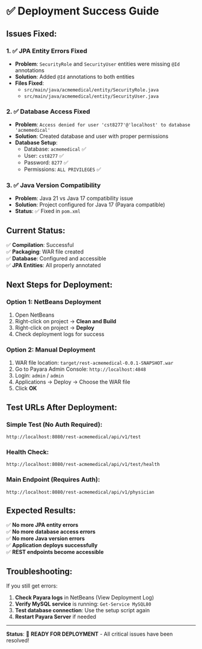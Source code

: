 # ✅ Deployment Success Guide

## **Issues Fixed:**

### **1. ✅ JPA Entity Errors Fixed**
- **Problem**: `SecurityRole` and `SecurityUser` entities were missing `@Id` annotations
- **Solution**: Added `@Id` annotations to both entities
- **Files Fixed**:
  - `src/main/java/acmemedical/entity/SecurityRole.java`
  - `src/main/java/acmemedical/entity/SecurityUser.java`

### **2. ✅ Database Access Fixed**
- **Problem**: `Access denied for user 'cst8277'@'localhost' to database 'acmemedical'`
- **Solution**: Created database and user with proper permissions
- **Database Setup**:
  - Database: `acmemedical` ✅
  - User: `cst8277` ✅
  - Password: `8277` ✅
  - Permissions: `ALL PRIVILEGES` ✅

### **3. ✅ Java Version Compatibility**
- **Problem**: Java 21 vs Java 17 compatibility issue
- **Solution**: Project configured for Java 17 (Payara compatible)
- **Status**: ✅ Fixed in `pom.xml`

## **Current Status:**

✅ **Compilation**: Successful  
✅ **Packaging**: WAR file created  
✅ **Database**: Configured and accessible  
✅ **JPA Entities**: All properly annotated  

## **Next Steps for Deployment:**

### **Option 1: NetBeans Deployment**
1. Open NetBeans
2. Right-click on project → **Clean and Build**
3. Right-click on project → **Deploy**
4. Check deployment logs for success

### **Option 2: Manual Deployment**
1. WAR file location: `target/rest-acmemedical-0.0.1-SNAPSHOT.war`
2. Go to Payara Admin Console: `http://localhost:4848`
3. Login: `admin` / `admin`
4. Applications → Deploy → Choose the WAR file
5. Click **OK**

## **Test URLs After Deployment:**

### **Simple Test (No Auth Required):**
```
http://localhost:8080/rest-acmemedical/api/v1/test
```

### **Health Check:**
```
http://localhost:8080/rest-acmemedical/api/v1/test/health
```

### **Main Endpoint (Requires Auth):**
```
http://localhost:8080/rest-acmemedical/api/v1/physician
```

## **Expected Results:**

✅ **No more JPA entity errors**  
✅ **No more database access errors**  
✅ **No more Java version errors**  
✅ **Application deploys successfully**  
✅ **REST endpoints become accessible**  

## **Troubleshooting:**

If you still get errors:
1. **Check Payara logs** in NetBeans (View Deployment Log)
2. **Verify MySQL service** is running: `Get-Service MySQL80`
3. **Test database connection**: Use the setup script again
4. **Restart Payara Server** if needed

---

**Status**: 🚀 **READY FOR DEPLOYMENT** - All critical issues have been resolved! 